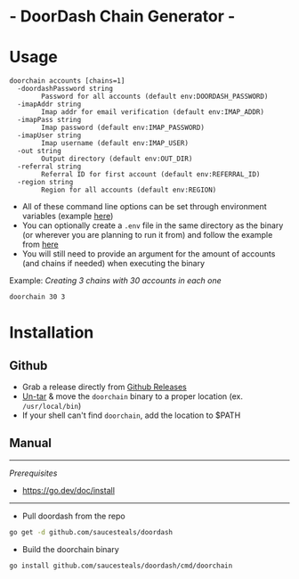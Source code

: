 # - DoorDash Chain Generator -


# Usage
```shell
doorchain accounts [chains=1]
  -doordashPassword string
        Password for all accounts (default env:DOORDASH_PASSWORD)
  -imapAddr string
        Imap addr for email verification (default env:IMAP_ADDR)
  -imapPass string
        Imap password (default env:IMAP_PASSWORD)
  -imapUser string
        Imap username (default env:IMAP_USER)
  -out string
        Output directory (default env:OUT_DIR)
  -referral string
        Referral ID for first account (default env:REFERRAL_ID)
  -region string
        Region for all accounts (default env:REGION)
```

- All of these command line options can be set through environment variables (example [here](https://github.com/saucesteals/doordash/blob/main/env.example))
- You can optionally create a `.env` file in the same directory as the binary (or wherever you are planning to run it from) and follow the example from [here](https://github.com/saucesteals/doordash/blob/main/env.example)
- You will still need to provide an argument for the amount of accounts (and chains if needed) when executing the binary


Example: *Creating 3 chains with 30 accounts in each one*
```sh
doorchain 30 3 
```


# Installation

## Github

- Grab a release directly from [Github Releases](https://github.com/saucesteals/doordash/releases)
- [Un-tar](https://www.google.com/search?q=how+to+open+a+tar.gz+file) & move the `doorchain` binary to a proper location (ex. `/usr/local/bin`)
- If your shell can't find `doorchain`, add the location to $PATH

## Manual

---

_Prerequisites_

- https://go.dev/doc/install

---

- Pull doordash from the repo

```sh
go get -d github.com/saucesteals/doordash
```

- Build the doorchain binary

```sh
go install github.com/saucesteals/doordash/cmd/doorchain
```
